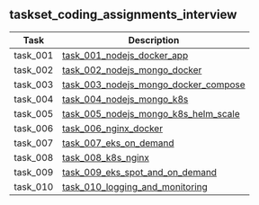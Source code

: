 ## taskset_coding_assignments_interview

| Task | Description |
| --- | --- |
| task_001 |   [task_001_nodejs_docker_app](home/interview/coding_assignments/taskset_coding_assignments_interview/task_001_nodejs_docker_app) |
| task_002 |   [task_002_nodejs_mongo_docker](home/interview/coding_assignments/taskset_coding_assignments_interview/task_002_nodejs_mongo_docker) |
| task_003 |   [task_003_nodejs_mongo_docker_compose](home/interview/coding_assignments/taskset_coding_assignments_interview/task_003_nodejs_mongo_docker_compose) |
| task_004 |   [task_004_nodejs_mongo_k8s](home/interview/coding_assignments/taskset_coding_assignments_interview/task_004_nodejs_mongo_k8s) |
| task_005 |   [task_005_nodejs_mongo_k8s_helm_scale](home/interview/coding_assignments/taskset_coding_assignments_interview/task_005_nodejs_mongo_k8s_helm_scale) |
| task_006 |   [task_006_nginx_docker](home/interview/coding_assignments/taskset_coding_assignments_interview/task_006_nginx_docker) |
| task_007 |   [task_007_eks_on_demand](home/interview/coding_assignments/taskset_coding_assignments_interview/task_007_eks_on_demand) |
| task_008 |   [task_008_k8s_nginx](home/interview/coding_assignments/taskset_coding_assignments_interview/task_008_k8s_nginx) |
| task_009 |   [task_009_eks_spot_and_on_demand](home/interview/coding_assignments/taskset_coding_assignments_interview/task_009_eks_spot_and_on_demand) |
| task_010 |   [task_010_logging_and_monitoring](home/interview/coding_assignments/taskset_coding_assignments_interview/task_010_logging_and_monitoring) |

